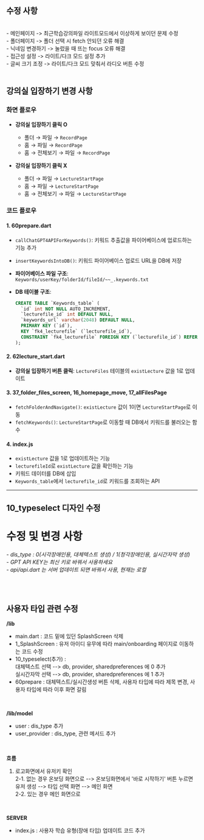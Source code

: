 ## 수정 사항
<br>
- 메인페이지 -> 최근학습강의파일 라이트모드에서 이상하게 보이던 문제 수정<br>
- 폴더페이지 -> 폴더 선택 시 fetch 안되던 오류 해결<br>
- 닉네임 변경하기 -> 눌렀을 때 뜨는 focus 오류 해결<br>
- 접근성 설정 -> 라이트/다크 모드 설정 추가<br>
- 글씨 크기 조정 -> 라이트/다크 모드 맞춰서 라디오 버튼 수정<br><br>



## 강의실 입장하기 변경 사항

### 화면 플로우

- **강의실 입장하기 클릭 O**
  - 폴더 → 파일 → `RecordPage`
  - 홈 → 파일 → `RecordPage`
  - 홈 → 전체보기 → 파일 → `RecordPage`

- **강의실 입장하기 클릭 X**
  - 폴더 → 파일 → `LectureStartPage`
  - 홈 → 파일 → `LectureStartPage`
  - 홈 → 전체보기 → 파일 → `LectureStartPage`

### 코드 플로우

#### 1. **60prepare.dart**
   - `callChatGPT4APIForKeywords()`: 키워드 추출값을 파이어베이스에 업로드하는 기능 추가
   - `insertKeywordsIntoDB()`: 키워드 파이어베이스 업로드 URL을 DB에 저장
   - **파이어베이스 파일 구조**: `Keywords/userKey/folderId/fileId/~~_.keywords.txt`
   - **DB 테이블 구조**:

     ```sql
     CREATE TABLE `Keywords_table` (
       `id` int NOT NULL AUTO_INCREMENT,
       `lecturefile_id` int DEFAULT NULL,
       `keywords_url` varchar(2048) DEFAULT NULL,
       PRIMARY KEY (`id`),
       KEY `fk4_lecturefile` (`lecturefile_id`),
       CONSTRAINT `fk4_lecturefile` FOREIGN KEY (`lecturefile_id`) REFERENCES `LectureFiles` (`id`) ON DELETE CASCADE
     );
     ```

#### 2. **62lecture_start.dart**
   - **강의실 입장하기 버튼 클릭**: `LectureFiles` 테이블의 `existLecture` 값을 1로 업데이트

#### 3. **37_folder_files_screen**, **16_homepage_move**, **17_allFilesPage**
   - `fetchFolderAndNavigate()`: `existLecture` 값이 1이면 `LectureStartPage`로 이동
   - `fetchKeywords()`: `LectureStartPage`로 이동할 때 DB에서 키워드를 불러오는 함수

#### 4. **index.js**
   - `existLecture` 값을 1로 업데이트하는 기능
   - `lecturefileId`로 `existLecture` 값을 확인하는 기능
   - 키워드 데이터를 DB에 삽입
   - `Keywords_table`에서 `lecturefile_id`로 키워드를 조회하는 API

---

## 10_typeselect 디자인 수정



# 수정 및 변경 사항
*- dis_type : 0(시각장애인용, 대체텍스트 생성) / 1(청각장애인용, 실시간자막 생성)*<br>
*- GPT API KEY는 최신 키로 바꿔서 사용하세요*<br>
*- api/api.dart 는 서버 업데이트 되면 바꿔서 사용, 현재는 로컬*<br>


<br><br>

## 사용자 타입 관련 수정
**/lib**<br>
- main.dart : 코드 밑에 있던 SplashScreen 삭제
- 1_SplashScreen : 유저 아이디 유무에 따라 main/onboarding 페이지로 이동하는 코드 수정
- 10_typeselect(추가) :<br>
    대체텍스트 선택 --> db, provider, sharedpreferences 에 0 추가<br>
    실시간자막 선택 --> db, provider, sharedpreferences 에 1 추가<br>
- 60prepare : 대체텍스트/실시간생성 버튼 삭제, 사용자 타입에 따라 제목 변경, 사용자 타입에 따라 이후 화면 갈림
<br>

**/lib/model**<br>
- user : dis_type 추가
- user_provider : dis_type, 관련 메서드 추가
<br>

**흐름**
1. 로고화면에서 유저키 확인<br>
2-1. 없는 경우 온보딩 화면으로 --> 온보딩화면에서 '바로 시작하기' 버튼 누르면 유저 생성 --> 타입 선택 화면 --> 메인 화면<br>
2-2. 있는 경우 메인 화면으로
<br>


**SERVER**
- index.js : 사용자 학습 유형(장애 타입) 업데이트 코드 추가
<br>
<br>

